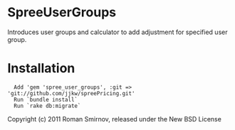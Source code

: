 SpreeUserGroups
===============

Introduces user groups and calculator to add adjustment for specified user group.


Installation
============

      Add 'gem 'spree_user_groups', :git => 'git://github.com/jjkw/spreePricing.git'
      Run `bundle install`
      Run `rake db:migrate`


Copyright (c) 2011 Roman Smirnov, released under the New BSD License